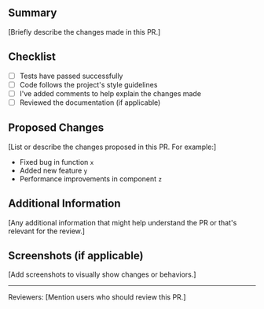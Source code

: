 ## Summary

[Briefly describe the changes made in this PR.]

## Checklist

- [ ] Tests have passed successfully
- [ ] Code follows the project's style guidelines
- [ ] I've added comments to help explain the changes made
- [ ] Reviewed the documentation (if applicable)

## Proposed Changes

[List or describe the changes proposed in this PR. For example:]

- Fixed bug in function `x`
- Added new feature `y`
- Performance improvements in component `z`

## Additional Information

[Any additional information that might help understand the PR or that's relevant for the review.]

## Screenshots (if applicable)

[Add screenshots to visually show changes or behaviors.]

---

Reviewers: [Mention users who should review this PR.]
